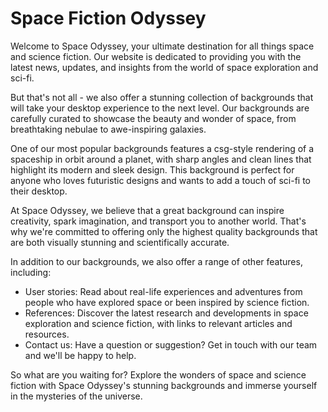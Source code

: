 <!--font:Playfair Display-->

# Space Fiction Odyssey

Welcome to Space Odyssey, your ultimate destination for all things space and science fiction. Our website is dedicated to providing you with the latest news, updates, and insights from the world of space exploration and sci-fi.

But that's not all - we also offer a stunning collection of backgrounds that will take your desktop experience to the next level. Our backgrounds are carefully curated to showcase the beauty and wonder of space, from breathtaking nebulae to awe-inspiring galaxies.

One of our most popular backgrounds features a csg-style rendering of a spaceship in orbit around a planet, with sharp angles and clean lines that highlight its modern and sleek design. This background is perfect for anyone who loves futuristic designs and wants to add a touch of sci-fi to their desktop.

At Space Odyssey, we believe that a great background can inspire creativity, spark imagination, and transport you to another world. That's why we're committed to offering only the highest quality backgrounds that are both visually stunning and scientifically accurate.

In addition to our backgrounds, we also offer a range of other features, including:

- User stories: Read about real-life experiences and adventures from people who have explored space or been inspired by science fiction.
- References: Discover the latest research and developments in space exploration and science fiction, with links to relevant articles and resources.
- Contact us: Have a question or suggestion? Get in touch with our team and we'll be happy to help.

So what are you waiting for? Explore the wonders of space and science fiction with Space Odyssey's stunning backgrounds and immerse yourself in the mysteries of the universe.

<!--

Write me content for website with wallpaper which alt text is:

"A csg-style rendering of a spaceship in orbit around a planet, with sharp angles and clean lines that highlight its modern and sleek design."

The name/title of the page should not be 1:1 copy of the alt text but rather a real content of the website which is using this wallpaper.

- Use markdown format 
- Start with heading
- Heading should be short and concise
- The content should look like a real website 
- The website should not be about the wallpaper, wallpaper is just a related background
- Heading should be contain work "wallpaper" or "background"
- Include real sections like references, contact, user stories, etc. use things relevant to the page purpose.
- Feel free to use structure like headings, bullets, numbering, blockquotes, paragraphs, horizontal lines, etc.
- You can use formatting like bold or _italic_
- You can include UTF-8 emojis
- Links should be only #hash anchors (and you can refer to the document itself)
- Do not include images


---


# Space Odyssey Wallpaper: Elevate Your Desktop Experience

Welcome to Space Odyssey, the ultimate destination for space enthusiasts and sci-fi lovers. Our website is dedicated to providing you with the latest news, updates, and insights from the world of space exploration and science fiction.

But that's not all - we also offer a stunning collection of wallpapers and backgrounds that will take your desktop experience to the next level. Our wallpapers are carefully curated to showcase the beauty and wonder of space, from breathtaking nebulae to awe-inspiring galaxies.

One of our most popular wallpapers is the "csg-style rendering of a spaceship in orbit around a planet, with sharp angles and clean lines that highlight its modern and sleek design." This wallpaper is perfect for anyone who loves futuristic designs and wants to add a touch of sci-fi to their desktop.

At Space Odyssey, we believe that a great wallpaper can inspire creativity, spark imagination, and transport you to another world. That's why we're committed to offering only the highest quality wallpapers that are both visually stunning and scientifically accurate.

In addition to our wallpapers, we also offer a range of other features, including:

- User stories: Read about real-life experiences and adventures from people who have explored space or been inspired by science fiction.
- References: Discover the latest research and developments in space exploration and science fiction, with links to relevant articles and resources.
- Contact us: Have a question or suggestion? Get in touch with our team and we'll be happy to help.

So what are you waiting for? Elevate your desktop experience with Space Odyssey's stunning wallpapers and immerse yourself in the wonders of space and science fiction.


---


Heading should not include word "wallpaper". The website should not be about the wallpaper itself, wallpaper is just a related background, rewrite whole content.


---


# Space Odyssey: Explore the Wonders of Space and Science Fiction

Welcome to Space Odyssey, your ultimate destination for all things space and science fiction. Our website is dedicated to providing you with the latest news, updates, and insights from the world of space exploration and sci-fi.

But that's not all - we also offer a stunning collection of backgrounds that will take your desktop experience to the next level. Our backgrounds are carefully curated to showcase the beauty and wonder of space, from breathtaking nebulae to awe-inspiring galaxies.

One of our most popular backgrounds features a csg-style rendering of a spaceship in orbit around a planet, with sharp angles and clean lines that highlight its modern and sleek design. This background is perfect for anyone who loves futuristic designs and wants to add a touch of sci-fi to their desktop.

At Space Odyssey, we believe that a great background can inspire creativity, spark imagination, and transport you to another world. That's why we're committed to offering only the highest quality backgrounds that are both visually stunning and scientifically accurate.

In addition to our backgrounds, we also offer a range of other features, including:

- User stories: Read about real-life experiences and adventures from people who have explored space or been inspired by science fiction.
- References: Discover the latest research and developments in space exploration and science fiction, with links to relevant articles and resources.
- Contact us: Have a question or suggestion? Get in touch with our team and we'll be happy to help.

So what are you waiting for? Explore the wonders of space and science fiction with Space Odyssey's stunning backgrounds and immerse yourself in the mysteries of the universe.

-->

